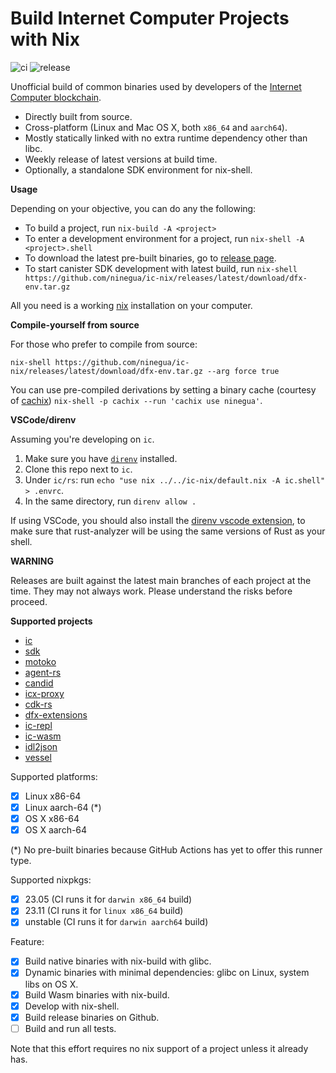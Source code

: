 # Build Internet Computer Projects with Nix

![ci](https://github.com/ninegua/ic-nix/actions/workflows/ci.yml/badge.svg?branch=main)
![release](https://github.com/ninegua/ic-nix/actions/workflows/release.yml/badge.svg)

Unofficial build of common binaries used by developers of the [Internet Computer blockchain](https://wiki.internetcomputer.org).

- Directly built from source.
- Cross-platform (Linux and Mac OS X, both `x86_64` and `aarch64`).
- Mostly statically linked with no extra runtime dependency other than libc.
- Weekly release of latest versions at build time.
- Optionally, a standalone SDK environment for nix-shell.

**Usage**

Depending on your objective, you can do any the following:

- To build a project, run `nix-build -A <project>`
- To enter a development environment for a project, run `nix-shell -A <project>.shell`
- To download the latest pre-built binaries, go to [release page](https://github.com/ninegua/ic-nix/releases/latest).
- To start canister SDK development with latest build, run `nix-shell https://github.com/ninegua/ic-nix/releases/latest/download/dfx-env.tar.gz`

All you need is a working [nix] installation on your computer.

**Compile-yourself from source**

For those who prefer to compile from source:
```
nix-shell https://github.com/ninegua/ic-nix/releases/latest/download/dfx-env.tar.gz --arg force true
```

You can use pre-compiled derivations by setting a binary cache (courtesy of [cachix]) `nix-shell -p cachix --run 'cachix use ninegua'`.

**VSCode/direnv**

Assuming you're developing on `ic`.

1. Make sure you have [`direnv`](https://direnv.net/) installed.
1. Clone this repo next to `ic`.
2. Under `ic/rs`: run `echo "use nix ../../ic-nix/default.nix -A ic.shell" > .envrc`. 
3. In the same directory, run `direnv allow .`

If using VSCode, you should also install the [direnv vscode extension](https://marketplace.visualstudio.com/items?itemName=mkhl.direnv), to make sure that rust-analyzer will be using the same versions of Rust as your shell.

**WARNING**

Releases are built against the latest main branches of each project at the time. They may not always work. Please understand the risks before proceed.

**Supported projects**

 - [ic]
 - [sdk]
 - [motoko]
 - [agent-rs]
 - [candid]
 - [icx-proxy]
 - [cdk-rs]
 - [dfx-extensions]
 - [ic-repl]
 - [ic-wasm]
 - [idl2json]
 - [vessel]

Supported platforms:

- [x] Linux x86-64
- [x] Linux aarch-64 (*)
- [x] OS X x86-64
- [x] OS X aarch-64

(*) No pre-built binaries because GitHub Actions has yet to offer this runner type.

Supported nixpkgs:

- [x] 23.05 (CI runs it for `darwin x86_64` build)
- [x] 23.11 (CI runs it for `linux x86_64` build)
- [x] unstable (CI runs it for `darwin aarch64` build)

Feature:

- [x] Build native binaries with nix-build with glibc.
- [x] Dynamic binaries with minimal dependencies: glibc on Linux, system libs on OS X.
- [x] Build Wasm binaries with nix-build.
- [x] Develop with nix-shell.
- [x] Build release binaries on Github.
- [ ] Build and run all tests.

Note that this effort requires no nix support of a project unless it already has.

[nix]: https://nixos.org/download.html
[ic]: https://github.com/dfinity/ic
[sdk]: https://github.com/dfinity/sdk
[motoko]: https://github.com/dfinity/motoko
[cachix]: https://github.com/cachix/cachix
[candid]: https://github.com/dfinity/candid
[icx-proxy]: https://github.com/dfinity/icx-proxy
[ic-repl]: https://github.com/chenyan2002/ic-repl
[ic-wasm]: https://github.com/dfinity/ic-wasm
[idl2json]: https://github.com/dfinity/idl2json
[vessel]: https://github.com/dfinity/vessel
[cdk-rs]: https://github.com/dfinity/cdk-rs
[agent-rs]: https://github.com/dfinity/agent-rs
[dfx-extensions]: https://github.com/dfinity/dfx-extensions
